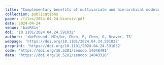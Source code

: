 ```yaml
---
title: "Complementary benefits of multivariate and hierarchical models for identifying individual differences in cognitive control"
collection: publications
paper: /files/2024-04-24-biorxiv.pdf
date: 2024-04-24
venue: 'bioRXiv'
doi: '10.1101/2024.04.24.591032'
authors: '<b>Freund, MC</b>, Chen, R, Chen, G, Braver, TS'
webpage: 'https://doi.org/10.1101/2024.04.24.591032'
preprint: 'https://doi.org/10.1101/2024.04.24.591032'
code: 'https://doi.org/10.5281/zenodo.14048491'
data: 'https://doi.org/10.5281/zenodo.14043318'
---
```

